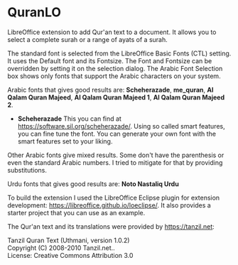 # QuranLO

LibreOffice extension to add Qur'an text to a document. It allows you to select a complete
surah or a range of ayats of a surah.

The standard font is selected from the LibreOffice Basic Fonts (CTL) setting.
It uses the Default font and its Fontsize. The Font and Fontsize can be overridden by setting
it on the selection dialog. The Arabic Font Selection box shows only fonts that support the Arabic
characters on your system.

Arabic fonts that gives good results are:
**Scheherazade**, **me_quran**, **Al Qalam Quran Majeed**, **Al Qalam Quran Majeed 1**, **Al Qalam
Quran Majeed 2**.

* **Scheherazade** This you can find at <https://software.sil.org/scheherazade/>.
  Using so called smart features, you can fine tune the font. You can generate your own font with
  the smart features set to your liking.

Other Arabic fonts give mixed results. Some don't have the parenthesis or even the standard Arabic
numbers. I tried to mitigate for that by providing substitutions.

Urdu fonts that gives good results are: **Noto Nastaliq Urdu**

To build the extension I used the LibreOffice Eclipse plugin for extension development:
<https://libreoffice.github.io/loeclipse/>. It also provides a starter project that you can use as
an example.

The Qur'an text and its translations were provided by <https://tanzil.net>:

Tanzil Quran Text (Uthmani, version 1.0.2)  
Copyright (C) 2008-2010 Tanzil.net..  
License: Creative Commons Attribution 3.0  
